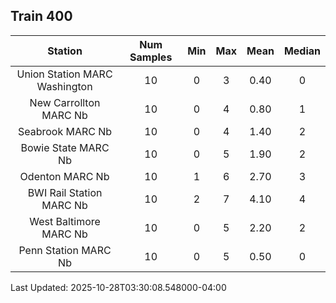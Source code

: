 ## Train 400

| Station | Num Samples | Min | Max | Mean | Median |
| :-----: | :---------: | :-: | :-: | :--: | :----: |
| Union Station MARC Washington | 10 | 0 | 3 | 0.40 | 0 |
| New Carrollton MARC Nb | 10 | 0 | 4 | 0.80 | 1 |
| Seabrook MARC Nb | 10 | 0 | 4 | 1.40 | 2 |
| Bowie State MARC Nb | 10 | 0 | 5 | 1.90 | 2 |
| Odenton MARC Nb | 10 | 1 | 6 | 2.70 | 3 |
| BWI Rail Station MARC Nb | 10 | 2 | 7 | 4.10 | 4 |
| West Baltimore MARC Nb | 10 | 0 | 5 | 2.20 | 2 |
| Penn Station MARC Nb | 10 | 0 | 5 | 0.50 | 0 |


Last Updated: 2025-10-28T03:30:08.548000-04:00